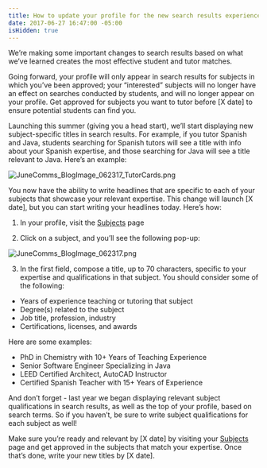```yaml
---
title: How to update your profile for the new search results experience.
date: 2017-06-27 16:47:00 -05:00
isHidden: true
---
```


We’re making some important changes to search results based on what we’ve learned creates the most effective student and tutor matches. 
 
Going forward, your profile will only appear in search results for subjects in which you’ve been approved; your “interested” subjects will no longer have an effect on searches conducted by students, and will no longer appear on your profile. Get approved for subjects you want to tutor before [X date] to ensure potential students can find you.
 
Launching this summer (giving you a head start), we’ll start displaying new subject-specific titles in search results. For example, if you tutor Spanish and Java, students searching for Spanish tutors will see a title with info about your Spanish expertise, and those searching for Java will see a title relevant to Java. Here’s an example:

![JuneComms_BlogImage_062317_TutorCards.png](/blog/uploads/JuneComms_BlogImage_062317_TutorCards.png)

You now have the ability to write headlines that are specific to each of your subjects that showcase your relevant expertise. This change will launch [X date], but you can start writing your headlines today. Here’s how:

1. In your profile, visit the [Subjects](https://www.wyzant.com/tutor/subjects/) page

2. Click on a subject, and you’ll see the following pop-up:

![JuneComms_BlogImage_062317.png](/blog/uploads/JuneComms_BlogImage_062317.png)

3. In the first field, compose a title, up to 70 characters, specific to your expertise and qualifications in that subject. You should consider some of the following:

* Years of experience teaching or tutoring that subject
* Degree(s) related to the subject
* Job title, profession, industry
* Certifications, licenses, and awards

Here are some examples:
* PhD in Chemistry with 10+ Years of Teaching Experience
* Senior Software Engineer Specializing in Java
* LEED Certified Architect, AutoCAD Instructor
* Certified Spanish Teacher with 15+ Years of Experience 

And don’t forget - last year we began displaying relevant subject qualifications in search results, as well as the top of your profile, based on search terms. So if you haven’t, be sure to write subject qualifications for each subject as well!

Make sure you’re ready and relevant by [X date] by visiting your [Subjects](https://www.wyzant.com/tutor/subjects/) page and get approved in the subjects that match your expertise. Once that’s done, write your new titles by [X date]. 



